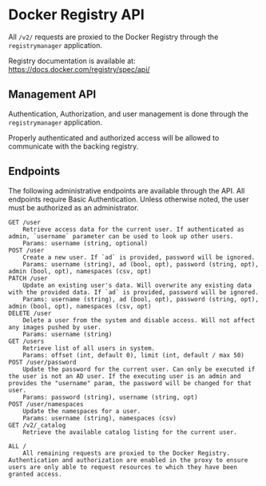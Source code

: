 # Docker Registry API

All `/v2/` requests are proxied to the Docker Registry through the `registrymanager` application.

Registry documentation is available at: https://docs.docker.com/registry/spec/api/

## Management API

Authentication, Authorization, and user management is done through the `registrymanager` application.

Properly authenticated and authorized access will be allowed to communicate with the backing registry.

## Endpoints

The following administrative endpoints are available through the API. All endpoints require Basic Authentication. Unless otherwise noted, the user must be authorized as an administrator.

````
GET /user
    Retrieve access data for the current user. If authenticated as admin, `username` parameter can be used to look up other users.
    Params: username (string, optional)
POST /user
    Create a new user. If `ad` is provided, password will be ignored.
    Params: username (string), ad (bool, opt), password (string, opt), admin (bool, opt), namespaces (csv, opt)
PATCH /user
    Update an existing user's data. Will overwrite any existing data with the provided data. If `ad` is provided, password will be ignored.
    Params: username (string), ad (bool, opt), password (string, opt), admin (bool, opt), namespaces (csv, opt)
DELETE /user
    Delete a user from the system and disable access. Will not affect any images pushed by user.
    Params: username (string)
GET /users
    Retrieve list of all users in system.
    Params: offset (int, default 0), limit (int, default / max 50)
POST /user/password
    Update the password for the current user. Can only be executed if the user is not an AD user. If the executing user is an admin and provides the "username" param, the password will be changed for that user.
    Params: password (string), username (string, opt)
POST /user/namespaces
    Update the namespaces for a user.
    Params: username (string), namespaces (csv)
GET /v2/_catalog
    Retrieve the available catalog listing for the current user.

ALL /
    All remaining requests are proxied to the Docker Registry. Authentication and authorization are enabled in the proxy to ensure users are only able to request resources to which they have been granted access.
````
